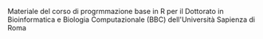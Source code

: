 Materiale del corso di progrmmazione base in R per il Dottorato in Bioinformatica e Biologia Computazionale (BBC) dell'Università Sapienza di Roma 
